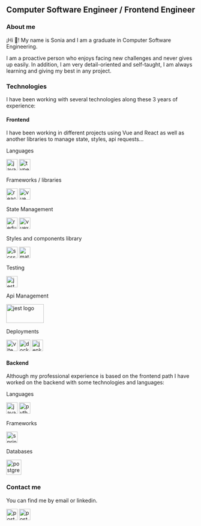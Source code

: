 ## Computer Software Engineer / Frontend Engineer

### About me
¡Hi 👋! My name is Sonia and I am a graduate in Computer Software Engineering. 

I am a proactive person who enjoys facing new challenges and never gives up easily. In addition, I am very detail-oriented and self-taught, I am always learning and giving my best in any project.

### Technologies
I have been working with several technologies along these 3 years of experience: 

#### Frontend
I have been working in different projects using Vue and React as well as another libraries to manage state, styles, api requests...

Languages

<img alt="javascript logo" src="https://user-images.githubusercontent.com/25181517/117447155-6a868a00-af3d-11eb-9cfe-245df15c9f3f.png" width="30" height="30">
<img alt="typescript logo" src="https://user-images.githubusercontent.com/25181517/183890598-19a0ac2d-e88a-4005-a8df-1ee36782fde1.png" width="30" height="30">

Frameworks / libraries

<img alt="react logo" src="https://user-images.githubusercontent.com/25181517/183897015-94a058a6-b86e-4e42-a37f-bf92061753e5.png" width="30" height="30">
<img alt="vue logo" src="https://user-images.githubusercontent.com/25181517/117448124-a2da9800-af3e-11eb-85d2-bd1b69b65603.png" width="30" height="30">

State Management

<img alt="redux logo" src="https://user-images.githubusercontent.com/25181517/187896150-cc1dcb12-d490-445c-8e4d-1275cd2388d6.png" width="30" height="30">
<img alt="vuex logo" src="https://user-images.githubusercontent.com/7110136/29002857-9e802f08-7ab4-11e7-9c31-604b5d0d0c19.png" width="30" height="30">

Styles and components library

<img alt="scss logo" src="https://user-images.githubusercontent.com/25181517/192158956-48192682-23d5-4bfc-9dfb-6511ade346bc.png" width="30" height="30">
<img alt="material UI logo" src="https://user-images.githubusercontent.com/25181517/189716630-fe6c084c-6c66-43af-aa49-64c8aea4a5c2.png" width="30" height="30">

Testing

<img alt="jest logo" src="https://user-images.githubusercontent.com/25181517/187955005-f4ca6f1a-e727-497b-b81b-93fb9726268e.png" width="30" height="30">

Api Management

<img alt="jest logo" src="https://repository-images.githubusercontent.com/207645083/e5281400-c0a4-11ea-911e-bf5e8aee9f15" width="100" height="50">

Deployments

<img alt="vite logo" src="https://github.com/marwin1991/profile-technology-icons/assets/62091613/b40892ef-efb8-4b0e-a6b5-d1cfc2f3fc35" width="30" height="30">
<img alt="docker logo" src="https://user-images.githubusercontent.com/25181517/117207330-263ba280-adf4-11eb-9b97-0ac5b40bc3be.png" width="30" height="30">
<img alt="jenkins logo" src="https://user-images.githubusercontent.com/25181517/179090274-733373ef-3b59-4f28-9ecb-244bea700932.png" width="30" height="30">


#### Backend
Although my professional experience is based on the frontend path I have worked on the backend with some technologies and languages:

Languages

<img alt="java logo" src="https://user-images.githubusercontent.com/25181517/117201156-9a724800-adec-11eb-9a9d-3cd0f67da4bc.png" width="30" height="30">
<img alt="python logo" src="https://user-images.githubusercontent.com/25181517/183423507-c056a6f9-1ba8-4312-a350-19bcbc5a8697.png" width="30" height="30">

Frameworks

<img alt="spring boot logo" src="https://user-images.githubusercontent.com/25181517/183891303-41f257f8-6b3d-487c-aa56-c497b880d0fb.png" width="30" height="30">

Databases

<img alt="postgresql logo" src="https://user-images.githubusercontent.com/25181517/117208740-bfb78400-adf5-11eb-97bb-09072b6bedfc.png" width="40" height="40">

### Contact me
You can find me by email or linkedin.

[<img alt="postgresql logo" src="https://i.pngimg.me/thumb/f/720/m2H7i8i8m2K9N4d3.jpg" width="30" height="30">](<lavanderasonia@outlook.es>)
[<img alt="postgresql logo" src="https://play-lh.googleusercontent.com/kMofEFLjobZy_bCuaiDogzBcUT-dz3BBbOrIEjJ-hqOabjK8ieuevGe6wlTD15QzOqw" width="30" height="30">](https://www.linkedin.com/in/sonia-garc%C3%ADa-lavandera-30634b206/)


